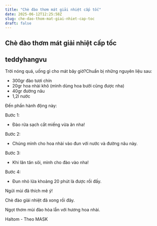 ```yaml
---
title: "Chè đào thơm mát giải nhiệt cấp tốc"
date: 2025-06-12T12:25:58Z
slug: che-dao-thom-mat-giai-nhiet-cap-toc
draft: false
---
```


## Chè đào thơm mát giải nhiệt cấp tốc

## teddyhangvu

Trời nóng quá, uống gì cho mát bây giờ?Chuẩn bị những nguyên liệu sau:


  

- 300gr đào tươi chín
- 20gr hoa nhài khô (mình dùng hoa bưởi cũng được nha)
- 40gr đường nâu
- 1,2l nước

 
 
Đến phần hành động này: 





Bước 1:
- Đào rửa sạch cắt miếng vừa ăn nha!





Bước 2:
- Chúng mình cho hoa nhài vào đun với nước và đường nâu này.





Bước 3:
- Khi lăn tăn sôi, mình cho đào vào nha!





Bước 4:
- Đun nhỏ lửa khoảng 20 phút là được rồi đấy.

Ngửi mùi đã thích mê ý!

Chè đào giải nhiệt đã xong rồi đây.


Ngọt thơm mùi đào hòa lẫn với hương hoa nhài.
 
Haltom - Theo MASK